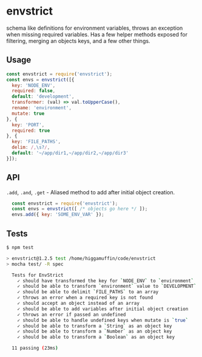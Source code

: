 # envstrict
schema like definitions for environment variables, throws an exception when missing required variables.  Has a few helper methods exposed for filtering, merging an objects keys, and a few other things.

## Usage
```js
const envstrict = require('envstrict');
const envs = envstrict([{
  key: 'NODE_ENV',
  required: false,
  default: 'development',
  transformer: (val) => val.toUpperCase(),
  rename: 'environment',
  mutate: true
}, {
  key: 'PORT',
  required: true
}, {
  key: 'FILE_PATHS',
  delim: /,\s?/,
  default: '~/app/dir1,~/app/dir2,~/app/dir3'
}]);
```

## API

`.add`, `.and`, `.get` - Aliased method to add after initial object creation.
```js
  const envstrict = require('envstrict');
  const envs = envstrict([ /* objects go here */ ]);
  envs.add({ key: 'SOME_ENV_VAR' });
```

## Tests
```sh
$ npm test

> envstrict@1.2.5 test /home/higgamuffin/code/envstrict
> mocha test/ -R spec

  Tests for EnvStrict
    ✓ should have transformed the key for `NODE_ENV` to `environment`
    ✓ should be able to transform `environment` value to `DEVELOPMENT`
    ✓ should be able to delimit `FILE_PATHS` to an array
    ✓ throws an error when a required key is not found
    ✓ should accept an object instead of an array
    ✓ should be able to add variables after initial object creation
    ✓ throws an error if passed an undefined
    ✓ should be able to handle undefined keys when mutate is `true`
    ✓ should be able to transform a `String` as an object key
    ✓ should be able to transform a `Number` as an object key
    ✓ should be able to transform a `Boolean` as an object key

  11 passing (23ms)
```
